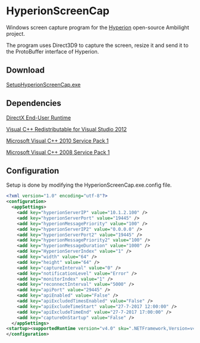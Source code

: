 # HyperionScreenCap

Windows screen capture program for the [Hyperion](https://github.com/tvdzwan/hyperion) open-source Ambilight project.

The program uses Direct3D9 to capture the screen, resize it and send it to the ProtoBuffer interface of Hyperion.

## Download
[SetupHyperionScreenCap.exe](https://github.com/hanselb/HyperionScreenCap/releases/download/v1.4/SetupHyperionScreenCap.exe)

## Dependencies

[DirectX End-User Runtime](https://www.microsoft.com/en-us/download/details.aspx?displaylang=en&id=35)

[Visual C++ Redistributable for Visual Studio 2012](https://www.microsoft.com/en-us/download/details.aspx?id=30679)

[Microsoft Visual C++ 2010 Service Pack 1](https://www.microsoft.com/en-us/download/details.aspx?id=26999)

[Microsoft Visual C++ 2008 Service Pack 1](https://www.microsoft.com/en-us/download/details.aspx?id=26368)


## Configuration

Setup is done by modifying the HyperionScreenCap.exe.config file.

```xml
<?xml version="1.0" encoding="utf-8"?>
<configuration>
  <appSettings>
    <add key="hyperionServerIP" value="10.1.2.100" />
    <add key="hyperionServerPort" value="19445" />
    <add key="hyperionMessagePriority" value="100" />
    <add key="hyperionServerIP2" value="0.0.0.0" />
    <add key="hyperionServerPort2" value="19445" />
    <add key="hyperionMessagePriority2" value="100" />
    <add key="hyperionMessageDuration" value="1000" />
    <add key="HyperionServerIndex" value="1" />
    <add key="width" value="64" />
    <add key="height" value="64" />
    <add key="captureInterval" value="0" />
    <add key="notificationLevel" value="Error" />
    <add key="monitorIndex" value="1" />
    <add key="reconnectInterval" value="5000" />
    <add key="apiPort" value="29445" />
    <add key="apiEnabled" value="False" />
    <add key="apiExcludedTimesEnabled" value="False" />
    <add key="apiExcludeTimeStart" value="27-7-2017 12:00:00" />
    <add key="apiExcludeTimeEnd" value="27-7-2017 17:00:00" />
    <add key="captureOnStartup" value="False" />
  </appSettings>
<startup><supportedRuntime version="v4.0" sku=".NETFramework,Version=v4.0,Profile=Client"/></startup>
</configuration>
```
